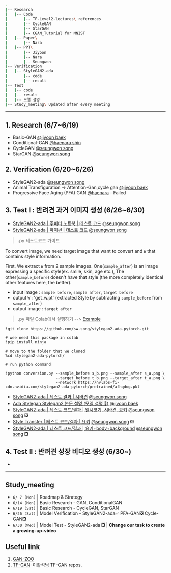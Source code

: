 ```bash
.
|-- Research
|   |-- Code
|       |-- TF-Level2-lectures\ references
|       |-- CycleGAN
|       |-- StarGAN
|       |-- CGAN_Tutorial for MNIST
|   |-- Paper\
|       |-- Nara
|   |-- PPT\
|       |-- Jiyoon
|       |-- Nara
|       |-- Seungwon 
|-- Verification
|   |-- StyleGAN2-ada
|       |-- code
|       |-- result
|-- Test
|   |-- code
|   |-- result
|   |-- 모델 설명
|-- Study_meeting\ Updated after every meeting

```
---
## 1. Research (6/7~6/19)
- Basic-GAN [@jiyoon baek](https://github.com/jiyoonbaekbaek)
- Conditional-GAN [@haenara shin](https://github.com/haenara-shin)
- CycleGAN [@seungwon song](https://github.com/sw-song)
- StarGAN [@seungwon song](https://github.com/sw-song)

## 2. Verification (6/20~6/26)
- StyleGAN2-ada [@seungwon song](https://github.com/sw-song)
- Animal Transfiguration -> Attention-Gan,cycle gan [@jiyoon baek](https://github.com/jiyoonbaekbaek)
- Progressive Face Aging (PFA) GAN [@haenara](https://github.com/Hzzone/PFA-GAN) - Failed

## 3. Test I : 반려견 과거 이미지 생성 (6/26~6/30)
- [StyleGAN2-ada | 주피터 노트북 | 테스트 코드](https://github.com/haenara-shin/GAN_Project/blob/master/Test/code/style_conversion.ipynb) [@seungwon song](https://github.com/sw-song)
- [StyleGAN2-ada | 파이썬 | 테스트 코드](https://github.com/sw-song/stylegan2-ada-pytorch/blob/main/conversion.py) [@seungwon song](https://github.com/sw-song)

> .py 테스트코드 가이드

To convert image, we need target image that want to convert and `W` that contains style information.

First, We extract `W` from 2 sample images. One(`sample_after`) is an image expressing a specific style(ex. smile, skin, age etc.), 
The other(`sample_before`) doesn't have that style (the more completely identical other features here, the better).

- input image : `sample before`, `sample after`, `target before`
- output `W` : 'get_w.pt' (extracted Style 
by subtracting `sample_before` from `sample_after`)
- output image : `target after`


> .py 파일 Colab에서 실행하기 --> [Example](https://github.com/haenara-shin/GAN_Project/blob/master/Test/code/style_conversion_using_py_in_colab.ipynb)
```
!git clone https://github.com/sw-song/stylegan2-ada-pytorch.git

# wee need this package in colab
!pip install ninja

# move to the folder that we cloned
%cd stylegan2-ada-pytorch/ 

# run python command

!python conversion.py --sample_before s_b.png --sample_after s_a.png \
                      --target_before t_b.png --target_after t_a.png \
                      --network https://nvlabs-fi-cdn.nvidia.com/stylegan2-ada-pytorch/pretrained/afhqdog.pkl
```

- [StyleGAN2-ada | 테스트 결과 | 시바견](https://github.com/haenara-shin/GAN_Project/tree/master/Test/result/siba_inu)  [@seungwon song](https://github.com/sw-song)
- [Ada,Stylegan,Stylegan2 논문 설명 (모델 설명 📁)](https://github.com/haenara-shin/GAN_Project/tree/master/Test/모델%20설명)  [@jiyoon baek](https://github.com/jiyoonbaekbaek)
- [StyleGAN2-ada | 테스트 코드/결과 | 웰시코기, 시바견, 요키](https://github.com/haenara-shin/GAN_Project/tree/master/Test/code/style_conversion_with_interpolation.ipynb) [@seungwon song](https://github.com/sw-song) ❎
- [Style Transfer | 테스트 코드/결과 | 요키](https://github.com/haenara-shin/GAN_Project/tree/master/Test/code/style_transfer_test.ipynb) [@seungwon song](https://github.com/sw-song) ❎
- [StyleGAN2-ada | 테스트 코드/결과 | 요키+body+background](https://github.com/haenara-shin/GAN_Project/tree/master/Test/code/image_projection_test_body.ipynb) [@seungwon song](https://github.com/sw-song) ❎

## 4. Test II : 반려견 성장 비디오 생성 (6/30~)
- 

---
## Study_meeting
- `6/ 7 (Mon)` | Roadmap & Strategy
- `6/14 (Mon)` | Basic Research - GAN, ConditionalGAN
- `6/19 (Sat)` | Basic Research - CycleGAN, StarGAN
- `6/26 (Sat)` | Model Verification - StyleGAN2-ada✅ PFA-GAN❎ Cycle-GAN❎
- `6/30 (Wed)` | Model Test - StyleGAN2-ada ❎ | **Change our task to create a growing-up-video**

## Useful link 
1. [GAN-ZOO](https://github.com/hindupuravinash/the-gan-zoo)
2. [TF-GAN](https://github.com/hwalsuklee/tensorflow-generative-model-collections): 이활석님 TF-GAN repos. 
